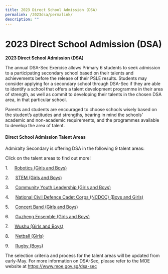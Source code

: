 ```yaml
---
title: 2023 Direct School Admission (DSA)
permalink: /2023dsa/permalink/
description: ""
---
```

2023 Direct School Admission (DSA)
==================================

**2023 Direct School Admission (DSA)**

The annual DSA-Sec Exercise allows Primary 6 students to seek admission to a participating secondary school based on their talents and achievements before the release of their PSLE results. Students may consider applying for a secondary school through DSA-Sec if they are able to identify a school that offers a talent development programme in their area of strength, as well as commit to developing their talents in the chosen DSA area, in that particular school.

Parents and students are encouraged to choose schools wisely based on the student’s aptitudes and strengths, bearing in mind the schools’ academic and non-academic requirements, and the programmes available to develop the area of talent.


#### Direct School Admission Talent Areas

Admiralty Secondary is offering DSA in the following 9 talent areas:  

Click on the talent areas to find out more!

1.&nbsp;&nbsp;&nbsp;&nbsp;&nbsp;[Robotics (Girls and Boys)](https://moe-admiraltysec-staging.netlify.app/robotics-club/co-curricular-activities/club-and-society/permalink)

2.&nbsp;&nbsp;&nbsp;&nbsp;&nbsp;[STEM (Girls and Boys)](https://moe-admiraltysec-staging.netlify.app/introduction/applied-learning-program/permalink)

3.&nbsp;&nbsp;&nbsp;&nbsp;&nbsp;[Community Youth Leadership (Girls and Boys)](https://moe-admiraltysec-staging.netlify.app/learning-for-life-programme/permalink)

4.&nbsp;&nbsp;&nbsp;&nbsp;&nbsp;[National Civil Defence Cadet Corps (NCDCC) (Boys and Girls)](https://moe-admiraltysec-staging.netlify.app/national-civil-defence-cadet-corps/co-curricular-activities/uniform-groups/permalink)

5.&nbsp;&nbsp;&nbsp;&nbsp;&nbsp;[Concert Band (Girls and Boys)](https://moe-admiraltysec-staging.netlify.app/concert-band/co-curricular-activities/performing-arts/permalink)

6.&nbsp;&nbsp;&nbsp;&nbsp;&nbsp;[Guzheng Ensemble (Girls and Boys)](https://moe-admiraltysec-staging.netlify.app/guzheng-ensemble/co-curricular-activities/performing-arts/permalink)

7.&nbsp;&nbsp;&nbsp;&nbsp;&nbsp;[Wushu (Girls and Boys)](https://moe-admiraltysec-staging.netlify.app/wushu/co-curricular-activities/sports/permalink)

8.&nbsp;&nbsp;&nbsp;&nbsp;&nbsp;[Netball (Girls)](https://moe-admiraltysec-staging.netlify.app/netball/co-curricular-activities/sports/permalink)

9.&nbsp;&nbsp;&nbsp;&nbsp;&nbsp;[Rugby (Boys)](https://moe-admiraltysec-staging.netlify.app/rugby/co-curricular-activities/sports/permalink)

[](https://www.moe.gov.sg/dsa-sec)

The selection criteria and process for the talent areas will be updated from early-May. For more information on DSA-Sec, please refer to the MOE website at https://www.moe.gov.sg/dsa-sec